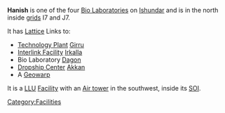 **Hanish** is one of the four [Bio
Laboratories](../locations/Bio_Laboratory.md) on
[Ishundar](../locations/Ishundar.md) and is in the north inside
[grids](../terminology/Grid.md) I7 and J7.

It has [Lattice](../terminology/Lattice.md) Links to:

- [Technology Plant](../locations/Technology_Plant.md)
  [Girru](Girru.md)
- [Interlink Facility](../terminology/Interlink.md)
  [Irkalla](Irkalla.md)
- Bio Laboratory [Dagon](Dagon.md)
- [Dropship Center](../locations/Dropship_Center.md)
  [Akkan](Akkan.md)
- A [Geowarp](../locations/Geowarp.md)

It is a [LLU](../terminology/Lattice_Logic_Unit.md) [Facility](../locations/Facilities.md) with an
[Air tower](../locations/Air_tower.md) in the southwest, inside its
[SOI](../locations/Sphere_of_Influence.md).

[Category:Facilities](Category:Facilities.md)
